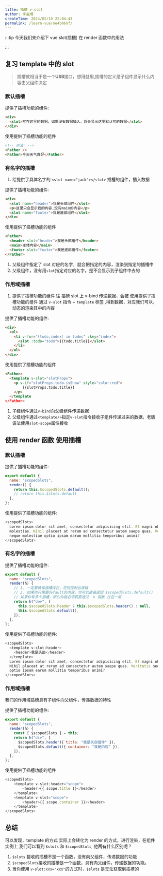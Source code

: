 ```yaml
---
title: 插槽 v-slot
author: 李嘉明
createTime: 2024/05/10 22:04:43
permalink: /learn-vue/ne4bm6nf/
---
```


:::tip
今天我们来介绍下 vue slot(插槽) 在 render 函数中的用法

:::

## 复习 template 中的 slot

> 插槽就相当于是一个**USB**接口，想用就用,插槽的定义是子组件显示什么内容由父组件决定

### 默认插槽

提供了插槽功能的组件:

```html
<div>
  <slot>写在这里的数据，如果没有数据插入，将会显示这里默认写的数据</slot>
</div>
```

使用提供了插槽功能的组件

```html
<!-- 用法: -->
<Father />
<Father>今天天气真好</Father>
```

### 有名字的插槽

1. 给提供了具体名字的 `<slot name="jack"></slot>` 插槽的组件，插入数据

提供了插槽功能的组件:

```html
<div>
  <slot name="header">我是头部组件</slot>
  <p>这里只会显示我的内容,没有main的内容</p>
  <slot name="footer">我是底部组件</slot>
</div>
```

使用提供了插槽功能的组件

```html
<Father>
  <header slot="header">我是头部组件</header>
  <main>主体内容</main>
  <footer slot="footer">我是底部组件</footer>
</Father>
```

1. 父级组件指定了 slot 对应的名字，就会把指定的内容，渲染到指定的插槽中
2. 父级组件，没有用`slot`指定对应的名字，是不会显示到子组件中去的

### 作用域插槽

<!-- > 子组件向父级组件传递数据,父级组件根据数据渲染标签结构传递给子组件 -->

1. 提供了插槽功能的组件 往 插槽 slot 上 v-bind 传递数据，会被 使用提供了插槽功能的组件 通过 `v-slot` 指令 + `template` 标签 ,得到数据，对应我们可以，动态的渲染其中的内容

提供了插槽功能的组件:

```html
<div>
  <ul>
    <li v-for="(todo,index) in todos" :key="index">
      <slot :todo="todo">{{todo.title}}</slot>
    </li>
  </ul>
</div>
```

使用提供了插槽功能的组件

```html
<Father>
  <template v-slot="slotProps">
    <p v-if="slotProps.todo.isShow" style="color:red">
        {{slotProps.todo.title}}
    </p>
  </template
</Father>
```

1. 子级组件通过`v-bind`向父级组件传递数据
2. 父级组件通过`<template/>`指定`v-slot`指令接收子组件传递过来的数据，老版语法使用`slot-scope`属性接收

## 使用 render 函数 使用插槽

### 默认插槽

提供了插槽功能的组件:

```js
export default {
  name: "scopedSlots",
  render() {
    return this.$scopedSlots.default();
    // return this.$slots.default
  },
};
```

使用提供了插槽功能的组件:

```js
<scopedSlots>
  Lorem ipsum dolor sit amet, consectetur adipisicing elit. Et magni obcaecati
  molestias. Nihil placeat at rerum ad consectetur autem saepe quas. Veritatis
  neque molestiae optio ipsam earum mollitia temporibus animi?
</scopedSlots>
```

### 有名字的插槽

提供了插槽功能的组件:

```js
export default {
  name: "scopedSlots",
  render(h) {
    // 1. 一定要确保插槽存在，否则控制台报错
    // 2. 如果你只需要default的内容，你可以直接返回 $scopedSlots.default()
    // 如果你有多个插槽，那么你就必须要要通过  h 函数 在包一层
    return h("dev", [
      this.$scopedSlots.header ? this.$scopedSlots.header() : null,
      this.$scopedSlots.default(),
    ]);
  },
};
```

使用提供了插槽功能的组件:

```js
<scopedSlots>
  <template v-slot:header>
    <header>我是头部</header>
  </template>
  Lorem ipsum dolor sit amet, consectetur adipisicing elit. Et magni obcaecati molestias.
  Nihil placeat at rerum ad consectetur autem saepe quas. Veritatis neque molestiae
  optio ipsam earum mollitia temporibus animi?
</scopedSlots>
```

### 作用域插槽

我们的作用域插槽具有子组件向父组件，传递数据的特性

提供了插槽功能的组件:

```js
export default {
  name: "scopedSlots",
  render(h) {
    const { $scopedSlots } = this;
    return h("div", [
      $scopedSlots.header({ title: "我是头部组件" }),
      $scopedSlots.default({ container: "我是内容" }),
    ]);
  },
};
```

使用提供了插槽功能的组件

```js
<scopedSlots>
    <template v-slot:header="scope">
        <header>{{ scope.title }}</header>
    </template>
    <template v-slot="scope">
        <header>{{ scope.container }}</header>
    </template>
</scopedSlots>
```


## 总结

可以发现，template 的方式 实际上会转化为 render 的方式，进行渲染，在组件实例上 我们可以看到 `$slots` 和 `$scopedSlots`, 他两有什么区别呢？


1. `$slots` 接收的插槽不是一个函数，没有向父组件，传递数据的功能
2. `$scopedSlots`接收的插槽是一个函数，具有向父组件，传递数据的功能。
3. 当你使用 `v-slot:xxx="xxx"`的方式时，`$slots` 是无法获取到插槽的